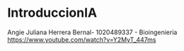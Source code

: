 # IntroduccionIA
Angie Juliana Herrera Bernal- 1020489337 - Bioingenieria
https://www.youtube.com/watch?v=Y2MyT_447ms

